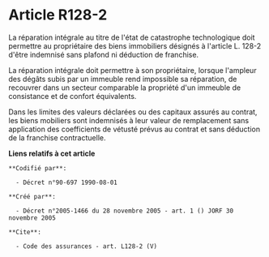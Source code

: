 # Article R128-2

La réparation intégrale au titre de l'état de catastrophe technologique doit permettre au propriétaire des biens immobiliers
désignés à l'article L. 128-2 d'être indemnisé sans plafond ni déduction de franchise. 

La réparation intégrale doit permettre à son propriétaire, lorsque l'ampleur des dégâts subis par un immeuble rend impossible
sa réparation, de recouvrer dans un secteur comparable la propriété d'un immeuble de consistance et de confort équivalents. 

Dans les limites des valeurs déclarées ou des capitaux assurés au contrat, les biens mobiliers sont indemnisés à leur valeur
de remplacement sans application des coefficients de vétusté prévus au contrat et sans déduction de la franchise
contractuelle.

**Liens relatifs à cet article**

	**Codifié par**:

	  - Décret n°90-697 1990-08-01

	**Créé par**:

	  - Décret n°2005-1466 du 28 novembre 2005 - art. 1 () JORF 30 novembre 2005

	**Cite**:

	  - Code des assurances - art. L128-2 (V)
